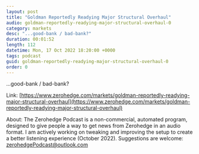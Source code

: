 ```yaml
---
layout: post
title: "Goldman Reportedly Readying Major Structural Overhaul"
audio: goldman-reportedly-readying-major-structural-overhaul-0
category: markets
desc: "...good-bank / bad-bank?"
duration: 00:01:52
length: 112
datetime: Mon, 17 Oct 2022 18:20:00 +0000
tags: podcast
guid: goldman-reportedly-readying-major-structural-overhaul-0
order: 0
---
```

...good-bank / bad-bank?

Link: [https://www.zerohedge.com/markets/goldman-reportedly-readying-major-structural-overhaul](https://www.zerohedge.com/markets/goldman-reportedly-readying-major-structural-overhaul)

About: The Zerohedge Podcast is a non-commercial, automated program, designed to give people a way to get news from Zerohedge in an audio format.  I am actively working on tweaking and improving the setup to create a better listening experience (October 2022).  Suggestions are welcome: [zerohedgePodcast@outlook.com](mailto:zerohedgePodcast@outlook.com)